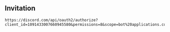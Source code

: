 ## Invitation

```
https://discord.com/api/oauth2/authorize?client_id=1091433007660945580&permissions=8&scope=bot%20applications.commands
```
